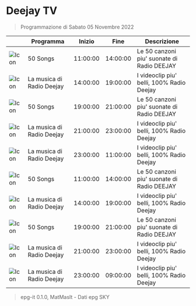 # Deejay TV
> Programmazione di Sabato 05 Novembre 2022

||Programma|Inizio|Fine|Descrizione|
|---|---|---|---|---|
|![Icon](https://guidatv.sky.it/uuid/Musica_Cover_Ein_MY0UX.png)|50 Songs|11:00:00|14:00:00|Le 50 canzoni piu&#039; suonate di Radio DEEJAY
|![Icon](https://guidatv.sky.it/uuid/Musica_Cover_Ein_MY0UX.png)|La musica di Radio Deejay|14:00:00|19:00:00|I videoclip piu&#039; belli, 100% Radio Deejay
|![Icon](https://guidatv.sky.it/uuid/Musica_Cover_Ein_MY0UX.png)|50 Songs|19:00:00|21:00:00|Le 50 canzoni piu&#039; suonate di Radio DEEJAY
|![Icon](https://guidatv.sky.it/uuid/Musica_Cover_Ein_MY0UX.png)|La musica di Radio Deejay|21:00:00|23:00:00|I videoclip piu&#039; belli, 100% Radio Deejay
|![Icon](https://guidatv.sky.it/uuid/Musica_Cover_Ein_MY0UX.png)|La musica di Radio Deejay|23:00:00|11:00:00|I videoclip piu&#039; belli, 100% Radio Deejay
|![Icon](https://guidatv.sky.it/uuid/Musica_Cover_Ein_MY0UX.png)|50 Songs|11:00:00|14:00:00|Le 50 canzoni piu&#039; suonate di Radio DEEJAY
|![Icon](https://guidatv.sky.it/uuid/Musica_Cover_Ein_MY0UX.png)|La musica di Radio Deejay|14:00:00|19:00:00|I videoclip piu&#039; belli, 100% Radio Deejay
|![Icon](https://guidatv.sky.it/uuid/Musica_Cover_Ein_MY0UX.png)|50 Songs|19:00:00|21:00:00|Le 50 canzoni piu&#039; suonate di Radio DEEJAY
|![Icon](https://guidatv.sky.it/uuid/Musica_Cover_Ein_MY0UX.png)|La musica di Radio Deejay|21:00:00|23:00:00|I videoclip piu&#039; belli, 100% Radio Deejay
|![Icon](https://guidatv.sky.it/uuid/Musica_Cover_Ein_MY0UX.png)|La musica di Radio Deejay|23:00:00|09:00:00|I videoclip piu&#039; belli, 100% Radio Deejay



 > epg-it 0.1.0, MatMasIt - Dati epg SKY